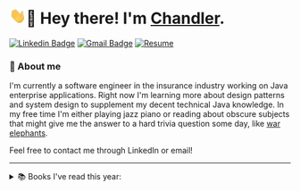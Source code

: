 <h1> <img src="https://raw.githubusercontent.com/ABSphreak/ABSphreak/master/gifs/Hi.gif" width="30px">👱 Hey there! I'm <a href="https://chandlerklein.com" target="_blank">Chandler</a>.</h1>
</h1>

[![Linkedin Badge](https://img.shields.io/badge/-chandlerklein-blue?style=flat-square&logo=Linkedin&logoColor=white&link=https://www.linkedin.com/in/chandlerklein)](https://www.linkedin.com/in/chandlerklein) 
[![Gmail Badge](https://img.shields.io/badge/-kleinc16@gmail.com-c14438?style=flat-square&logo=Gmail&logoColor=white&link=mailto:kleinc16@gmail.com)](mailto:kleinc16@gmail.com)
[![Resume](https://img.shields.io/badge/-R%C3%A9sum%C3%A9-brightgreen)](https://github.com/C94/C94/blob/main/Chandler%20Klein%20Resume.pdf)


### 🤔 About me
I'm currently a software engineer in the insurance industry working on Java enterprise applications. Right now I'm learning more about design patterns and system design to supplement my decent technical Java knowledge. In my free time I'm either playing jazz piano or reading about obscure subjects that might give me the answer to a hard trivia question some day, like [war elephants](https://en.wikipedia.org/wiki/War_elephant).

Feel free to contact me through LinkedIn or email!

<hr>
<details>
  <summary>📚 Books I've read this year:</summary>
<br>
  <ul>
    <li><a href="https://www.amazon.com/Head-First-Design-Patterns-Object-Oriented/dp/149207800X/ref=pd_lpo_1?pd_rd_i=149207800X&psc=1">Head First Design Patterns</a></li>
    <li><a href="https://www.amazon.com/Psychology-Religion-West-Collected-Works/dp/0691097720/ref=sr_1_3?crid=3NXNCQJ0M1C32&keywords=psychology+and+religion%3A+east+and+west&qid=1643073365&s=books&sprefix=psychology+and+religion+east+and+west%2Cstripbooks%2C107&sr=1-3">Psychology and Religion: West and East</a></li>
    <li><a href="https://www.amazon.com/Three-Pillars-Zen-Teaching-Enlightenment/dp/0385260938/ref=sr_1_1?crid=2AKHGCRE3TQRL&keywords=three+pillars+of+zen&qid=1643073447&s=books&sprefix=three+pillars+of+z%2Cstripbooks%2C99&sr=1-1">The Three Pillars of Zen</a></li>
  </ul>
</details>
